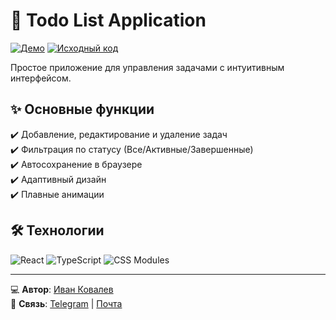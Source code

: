 # 📝 Todo List Application

[![Демо](https://img.shields.io/badge/-ДЕМО-00C853?style=for-the-badge&logo=vercel&logoColor=white)](https://ivkovalevv.github.io/todo-app/)
[![Исходный код](https://img.shields.io/badge/-ИСХОДНЫЙ_КОД-181717?style=for-the-badge&logo=github&logoColor=white)](https://github.com/ivkovalevv/todo-app)

Простое приложение для управления задачами с интуитивным интерфейсом.

## ✨ Основные функции

✔️ Добавление, редактирование и удаление задач  
✔️ Фильтрация по статусу (Все/Активные/Завершенные)  
✔️ Автосохранение в браузере  
✔️ Адаптивный дизайн  
✔️ Плавные анимации  

## 🛠 Технологии

![React](https://img.shields.io/badge/-React-61DAFB?style=for-the-badge&logo=react&logoColor=black)
![TypeScript](https://img.shields.io/badge/-TypeScript-007ACC?style=for-the-badge&logo=typescript&logoColor=white)
![CSS Modules](https://img.shields.io/badge/-CSS_Modules-000000?style=for-the-badge&logo=css3&logoColor=white)

---

💻 **Автор**: [Иван Ковалев](https://kovalev-site.ru)  
📩 **Связь**: [Telegram](https://t.me/x_kovalev) | [Почта](mailto:ivkovalevv@gmail.ru)
